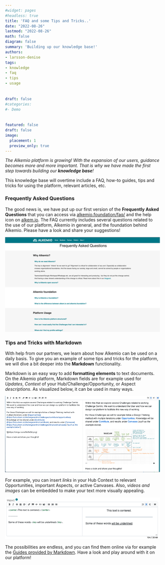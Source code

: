```yaml
---
#widget: pages
#headless: true
title: 'FAQ and some Tips and Tricks..'
date: "2022-08-26"
lastmod: "2022-08-26"
math: false
diagram: false
summary: 'Building up our knowledge base!'
authors:
- larsson-denise
tags:
- knowledge
- faq
- tips
- usage


draft: false
#categories:
#- Demo


featured: false
draft: false
image:
  placement: 1
  preview_only: true
---
```




*The Alkemio platform is growing! With the expansion of our users, guidance becomes more and more important. That is why we have made the first step towards building our **knowledge base**!*

This knowledge base will overtime include a FAQ, how-to guides, tips and tricks for using the platform, relevant articles, etc. 

### Frequently Asked Questions
The good news is, we have put up our first version of the **Frequently Asked Questions** that you can access via [alkemio.foundation/faq/](https://www.alkemio.foundation/faq/) and the help icon on [alkem.io](https://alkem.io). The FAQ currently includes several questions related to the use of our platform, Alkemio in general, and the foundation behind Alkemio. Please have a look and share your suggestions!

![](./faq.png)

### Tips and Tricks with Markdown
With help from our partners, we learn about how Alkemio can be used on a daily basis. To give you an example of some tips and tricks for the platform, we will dive a bit deeper into the **Markdown** functionality. 

Markdown is an easy way to add **formatting elements** to text documents. On the Alkemio platform, Markdown fields are for example used for *Updates*, *Context* of your Hub/Challenge/Opportunity, or Aspect *descriptions*. As visualized below, it can be used in many ways. 

![](./markdown-visuals.png)

For example, you can insert *links* in your Hub Context to relevant Opportunities, important Aspects, or active Canvases. Also, *videos and images* can be embedded to make your text more visually appealing. 

![](./markdown-underlined.png)

The possibilities are endless, and you can find them online via for example the [Guides provided by Markdown](https://www.markdownguide.org/). Have a look and play around with it on our platform! 
